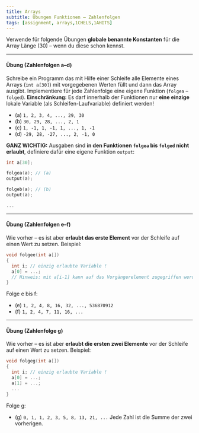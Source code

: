 ```yaml
---
title: Arrays
subtitle: Übungen Funktionen – Zahlenfolgen
tags: [assignment, arrays,1CHELS,1AHITS]
---
```


Verwende für folgende Übungen **globale benannte Konstanten** für die Array Länge (30) – wenn du diese schon kennst.



---

#### Übung (Zahlenfolgen a–d)

Schreibe ein Programm das mit Hilfe einer Schleife alle Elemente eines Arrays (`int a[30]`) mit vorgegebenen Werten füllt und dann das Array ausgibt. Implementiere für jede Zahlenfolge eine eigene Funktion (`folgea` – `folged`). **Einschränkung:** Es darf innerhalb der Funktionen nur **eine einzige** lokale Variable (als Schleifen-Laufvariable) definiert werden! 

- (a) `1, 2, 3, 4, ..., 29, 30`
- (b) `30, 29, 28, ..., 2, 1`
- (c) `1, -1, 1, -1, 1, ..., 1, -1`
- (d) `-29, 28, -27, ..., 2, -1, 0`

**GANZ WICHTIG:** Ausgaben sind **in den Funktionen `folgea`  bis `folged` nicht erlaubt**, definiere dafür eine eigene Funktion `output`:

```c
int a[30];

folgea(a); // (a)
output(a);

folgeb(a); // (b)
output(a);

...
```



---

#### Übung (Zahlenfolgen e–f)

Wie vorher – es ist aber **erlaubt das erste Element** vor der Schleife auf einen Wert zu setzen. Beispiel:

```c
void folgee(int a[])
{
  int i; // einzig erlaubte Variable !
  a[0] = ...; 
  // Hinweis: mit a[i-1] kann auf das Vorgängerelement zugegriffen werden
}
```

Folge e bis f:

- (e) `1, 2, 4, 8, 16, 32, ..., 536870912`
- (f) `1, 2, 4, 7, 11, 16, ...`



---

#### Übung (Zahlenfolge g)

Wie vorher – es ist aber **erlaubt die ersten zwei Elemente** vor der Schleife auf einen Wert zu setzen. Beispiel:

```c
void folgeg(int a[])
{
  int i; // einzig erlaubte Variable !
  a[0] = ...;
  a[1] = ...;
  ...
}
```

Folge g:

- (g) `0, 1, 1, 2, 3, 5, 8, 13, 21, ...`
  Jede Zahl ist die Summe der zwei vorherigen.

